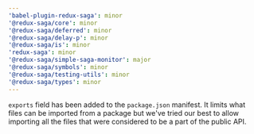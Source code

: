```yaml
---
'babel-plugin-redux-saga': minor
'@redux-saga/core': minor
'@redux-saga/deferred': minor
'@redux-saga/delay-p': minor
'@redux-saga/is': minor
'redux-saga': minor
'@redux-saga/simple-saga-monitor': major
'@redux-saga/symbols': minor
'@redux-saga/testing-utils': minor
'@redux-saga/types': minor
---
```


`exports` field has been added to the `package.json` manifest. It limits what files can be imported from a package but we've tried our best to allow importing all the files that were considered to be a part of the public API.
